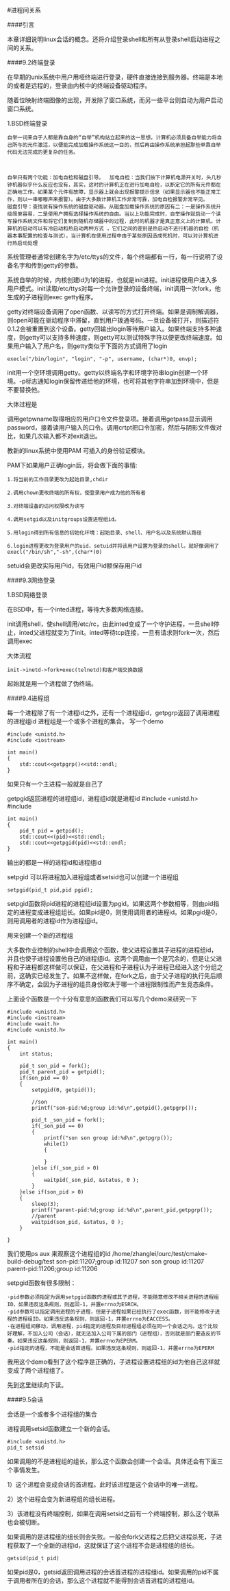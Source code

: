#进程间关系

####引言

本章详细说明linux会话的概念。还将介绍登录shell和所有从登录shell启动进程之间的关系。

####9.2终端登录

在早期的unix系统中用户用哑终端进行登录，硬件直接连接到服务器。终端是本地的或者是远程的，登录由内核中的终端设备驱动程序。

随着位映射终端图像的出现，开发除了窗口系统，而另一些平台则自动为用户启动窗口系统。

1.BSD终端登录


	
	自举一词来自于人都是靠自身的“自举”机构站立起来的这一思想。计算机必须具备自举能力将自己所与的元件激活，以便能完成加载操作系统这一目的，然后再由操作系统承担起那些单靠自举代码无法完成的更复杂的任务。
	
	 
	
	自举只有两个功能：加电自检和磁盘引导。　 加电自检：当我们按下计算机电源开关时，头几秒钟机器似乎什么反应也没有，其实，这时的计算机正在进行加电自检，以断定它的所有元件都在正确地工作。如果某个元件有故障，显示器上就会出现报警提示信息（如果显示器也不能正常工作，则以一串嘟嘟声来报警）。由于大多数计算机工作非常可靠，加电自检报警非常罕见。　　 磁盘引导：查找装有操作系统的磁盘驱动器。从磁盘加载操作系统的原因有二：一是操作系统升级简单容易，二是使用户拥有选择操作系统的自由。当以上功能完成时，自举操作就启动一个读写操作系统文件和将它们复制到随机存储器中的过程，此时的机器才是真正意义上的计算机。计算机的启动可以有冷启动和热启动两种方式 ，它们之间的差别是热启动不进行机器的自检（机器本事配置的检查与测试），当计算机在使用过程中由于某些原因造成死机时，可以对计算机进行热启动处理
	


系统管理者通常创建名字为/etc/ttys的文件，每个终端都有一行，每一行说明了设备名字和传到getty的参数。

系统自举的时候，内核创建id为1的进程，也就是init进程。init进程使用户进入多用户模式。init读取/etc/ttys对每一个允许登录的设备终端，init调用一次fork，他生成的子进程则exec getty程序。

getty对终端设备调用了open函数、以读写的方式打开终端。如果是调制解调器，则open可能在驱动程序中滞留，直到用户拨通号码。一旦设备被打开，则描述符0.1.2会被重置到这个设备。getty回输出login等待用户输入。如果终端支持多种速度，则getty可以支持多种速度，则getty可以测试特殊字符以便更改终端速度。如果用户输入了用户名，则getty类似于下面的方式调用了login


```
execle("/bin/login", "login", "-p", username, (char*)0, envp);
```

init用一个空环境调用getty。getty以终端名字和环境字符串login创建一个环境。-p标志通知login保留传递给他的环境，也可将其他字符串加到环境中，但是不要替换他。

大体过程是

调用getpwname取得相应的用户口令文件登录项。接着调用getpass显示调用password，接着读用户输入的口令。调用crtpt把口令加密，然后与阴影文件做对比，如果几次输入都不对exit退出。

教新的linux系统中使用PAM 可插入的身份验证模块。

PAM下如果用户正确login后，将会做下面的事情:



	1.将当前的工作目录更改为起始目录,chdir
	
	2.调用chown更改终端的所有权，使登录用户成为他的所有者

	3.对终端设备的访问权限改为读写

	4.调用setgid以及initgroups设置进程组id。

	5.用login得到所有信息的初始化环境：起始目录、shell、用户名以及系统默认路径

	6.login进程更改为登录用户的uid，setuid并将该用户设置为登录的shell。就好像调用了execl("/bin/sh","-sh",(char*)0)

setuid会更改实际用户id，有效用户id额保存用户id

####9.3网络登录

1.BSD网络登录

在BSD中，有一个inted进程，等待大多数网络连接。

init调用shell，使shell调用/etc/rc，由此inted变成了一个守护进程，一旦shell停止，inted父进程就变为了init。inted等待tcp连接，一旦有请求则fork一次，然后调用exec

大体流程

	init->inetd->fork+exec(telnetd)和客户端交换数据

起始就是用一个进程做了伪终端。

####9.4进程组

每一个进程除了有一个进程id之外，还有一个进程组id，getpgrp返回了调用进程的进程组id
进程组是一个或多个进程的集合。
写一个demo

	
	#include <unistd.h>
	#include <iostream>
	
	int main()
	{
	    std::cout<<getpgrp()<<std::endl;
	}

如果只有一个主进程一般就是自己了

getpgid返回进程的进程组id，进程组id就是进程id
	#include <unistd.h>
	#include <iostream>
	
	int main()
	{
	    pid_t pid = getpid();
	    std::cout<<(pid)<<std::endl;
	    std::cout<<getpgid(pid)<<std::endl;
	}

输出的都是一样的进程id和进程组id

setpgid 可以将进程加入进程组或者setsid也可以创建一个进程组

	setpgid(pid_t pid,pid pgid);

setpgid函数将pid进程的进程组id设置为pgid。如果这两个参数相等，则由pid指定的进程变成进程组组长。如果pid是0，则使用调用者的进程id。如果pgid是0，则用调用者的进程id作为进程组id。

用来创建一个新的进程组

大多数作业控制的shell中会调用这个函数，使父进程设置其子进程的进程组id，并且也使子进程设置他自己的进程组id。这两个调用由一个是冗余的，但是让父进程和子进程都这样做可以保证，在父进程和子进程认为子进程已经进入这个分组之前，这确实已经发生了。如果不这样做，在fork之后，由于父子进程的执行先后顺序不确定，会因为子进程的组员身份取决于哪一个进程限制性而产生竞态条件。

上面设个函数是一个十分有意思的函数我们可以写几个demo来研究一下

	#include <unistd.h>
	#include <iostream>
	#include <wait.h>
	#include <unistd.h>
	
	int main()
	{
	    int status;
	
	    pid_t son_pid = fork();
	    pid_t parent_pid = getpid();
	    if(son_pid == 0)
	    {
	        setpgid(0, getpid());
	
	        //son
	        printf("son-pid:%d;group id:%d\n",getpid(),getpgrp());
	
	        pid_t _son_pid = fork();
	        if(_son_pid == 0)
	        {
	            printf("son son group id:%d\n",getpgrp());
	            while(1)
	            {
	
	            }
	        }else if(_son_pid > 0)
	        {
	            waitpid(_son_pid, &status, 0 );
	        }
	    }else if(son_pid > 0)
	    {
	        sleep(3);
	        printf("parent-pid:%d;group id:%d\n",parent_pid,getpgrp());
	        //parent
	        waitpid(son_pid, &status, 0 );
	    }
	
	}

我们使用ps aux 来观察这个进程组的id
	/home/zhanglei/ourc/test/cmake-build-debug/test
	son-pid:11207;group id:11207
	son son group id:11207
	parent-pid:11206;group id:11206


setpgid函数有很多限制：

	·pid参数必须指定为调用setpgid函数的进程或其子进程，不能随意修改不相关进程的进程组ID，如果违反这条规则，则返回-1，并置errno为ESRCH。
	·pid参数可以指定调用进程的子进程，但是子进程如果已经执行了exec函数，则不能修改子进程的进程组ID。如果违反这条规则，则返回-1，并置errno为EACCESS。
	·在进程组间移动，调用进程，pid指定的进程及目标进程组必须在同一个会话之内。这个比较好理解，不加入公司（会话），就无法加入公司下属的部门（进程组），否则就是部门要造反的节奏。如果违反这条规则，则返回-1，并置errno为EPERM。
	·pid指定的进程，不能是会话首进程。如果违反这条规则，则返回-1，并置errno为EPERM


我用这个demo看到了这个程序是正确的，子进程设置进程组的id为他自己这样就变成了两个进程组了。

先到这里继续向下读。

####9.5会话

会话是一个或者多个进程组的集合

进程调用setsid函数建立一个新的会话。

	#include <unistd.h>
	pid_t setsid

如果调用的不是进程组的组长，那么这个函数会创建一个会话。具体还会有下面三个事情发生。

1）这个进程会变成会话的首进程。此时该进程是这个会话中的唯一进程。

2）这个进程会变为新进程组的组长进程。

3）该进程没有终端控制，如果在调用setsid之前有一个终端控制，那么这个联系也会被切断。

如果调用的是进程组的组长则会失败。一般会fork父进程之后把父进程杀死，子进程获取了一个全新的进程id，这就保证了这个进程不会是进程组的组长。

	getsid(pid_t pid)

如果pid是0，getsid返回调用进程的会话首进程的进程组id。如果调用的pid不属于调用者所在的会话，那么这个进程就不能得到会话首进程的进程组id。

